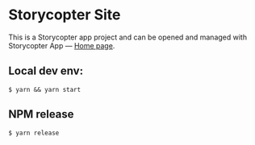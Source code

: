 # Storycopter Site

This is a Storycopter app project and can be opened and managed with Storycopter App — [Home page](https://storycopter.com/).

## Local dev env: 

`$ yarn && yarn start`

## NPM release

`$ yarn release`